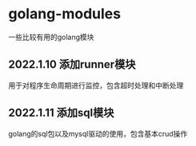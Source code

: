 # golang-modules
一些比较有用的golang模块

## 2022.1.10 添加runner模块
用于对程序生命周期进行监控，包含超时处理和中断处理

## 2022.1.11 添加sql模块
golang的sql包以及mysql驱动的使用，包含基本crud操作
